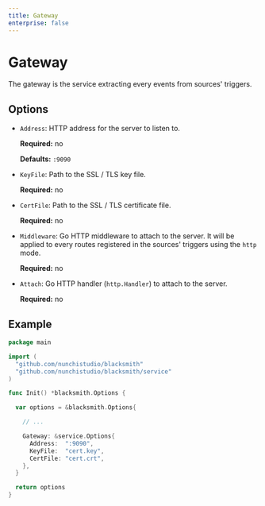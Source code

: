 ```yaml
---
title: Gateway
enterprise: false
---
```


# Gateway

The gateway is the service extracting every events from sources' triggers.

## Options

- `Address`: HTTP address for the server to listen to.

  **Required:** no

  **Defaults:** `:9090`

- `KeyFile`: Path to the SSL / TLS key file.

  **Required:** no

- `CertFile`: Path to the SSL / TLS certificate file.

  **Required:** no

- `Middleware`: Go HTTP middleware to attach to the server. It will be applied to
  every routes registered in the sources' triggers using the `http` mode.

  **Required:** no

- `Attach`: Go HTTP handler (`http.Handler`) to attach to the server.

  **Required:** no

## Example

```go
package main

import (
  "github.com/nunchistudio/blacksmith"
  "github.com/nunchistudio/blacksmith/service"
)

func Init() *blacksmith.Options {

  var options = &blacksmith.Options{

    // ...

    Gateway: &service.Options{
      Address:  ":9090",
      KeyFile:  "cert.key",
      CertFile: "cert.crt",
    },
  }

  return options
}
```
